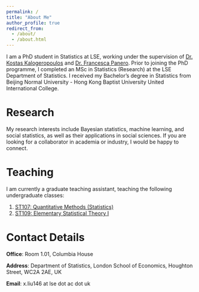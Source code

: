 ```yaml
---
permalink: /
title: "About Me"
author_profile: true
redirect_from: 
  - /about/
  - /about.html
---
```


I am a PhD student in Statistics at LSE, working under the supervision of [Dr. Kostas Kalogeropoulos](https://kostaskalog.github.io/webpage/) and [Dr. Francesca Panero](https://francescapanero.github.io/). Prior to joining the PhD programme, I completed an MSc in Statistics (Research) at the LSE Department of Statistics. I received my Bachelor’s degree in Statistics from Beijing Normal University - Hong Kong Baptist University United International College.

Research
======
My research interests include Bayesian statistics, machine learning, and social statistics, as well as their applications in social sciences. If you are looking for a collaborator in academia or industry, I would be happy to connect.

Teaching
======
I am currently a graduate teaching assistant, teaching the following undergraduate classes:
1. [ST107: Quantitative Methods (Statistics)](https://www.lse.ac.uk/resources/calendar2020-2021/courseGuides/ST/2020_ST107.htm)
1. [ST109: Elementary Statistical Theory I](https://www.lse.ac.uk/resources/calendar2021-2022/courseGuides/ST/2021_ST109.htm)


Contact Details
======
**Office**: Room 1.01, Columbia House

**Address**: Department of Statistics, London School of Economics, Houghton Street, WC2A 2AE, UK

**Email**: x.liu146 at lse dot ac dot uk
